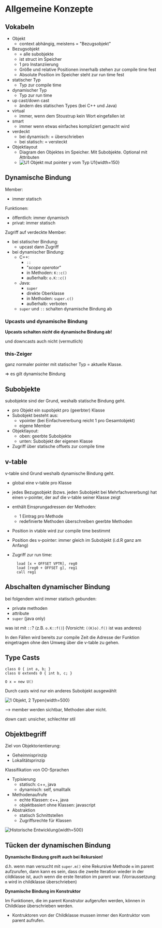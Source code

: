 
# Allgemeine Konzepte

## Vokabeln

* Objekt
	* context abhängig, meistens = "Bezugsobjekt"
* Bezugsobjekt
	* =  alle subobjekte
	* ist struct im Speicher
	* 1 pro Instanziierung
	* Größe und relative Positionen innerhalb stehen zur compile time fest
	* Absolute Position im Speicher steht zur run time fest
* statischer Typ
	* Typ zur compile time
* dynamischer Typ
	* Typ zur run time
* up cast/down cast
	* ändern des statischen Types (bei C++ und Java)
* virtual
	* immer, wenn dem Stoustrup kein Wort eingefallen ist
* smart
	* immer wenn etwas einfaches kompliziert gemacht wird
* verdeckt
	* bei dynamisch: = überschrieben
	* bei statisch: = versteckt
* Objektlayout
	* Diagram den Objektes im Speicher. Mit Subobjekte. Optional mit Attributen
	* ![U1 Objekt mut pointer y vom Typ U1](assets/markdown-img-paste-20170923195638408.png){width=150}


## Dynamische Bindung

Member:

* immer statisch

Funktionen:

* öffentlich: immer dynamisch
* privat: immer statisch

Zugriff auf verdeckte Member:

* bei statischer Bindung:
	* upcast dann Zugriff
* bei dynamischer Bindung:
	* C++:
		*  `::`
		* "_scope operator_"
		* in Methoden: `K::c()`
		* außerhalb: `o.K::c()`
	* Java:
		* `super`
		* direkte Oberklasse
		* in Methoden: `super.c()`
		* außerhalb: verboten
	* `super` und `::` schalten dynamische Bindung ab


### Upcasts und dynamische Bindung

**Upcasts schalten _nicht_ die dynamische Bindung ab!**

und downcasts auch nicht (vermutlich)

### this-Zeiger

ganz normaler pointer mit statischer Typ = aktuelle Klasse.

$\Rightarrow$ es gilt dynamische Bindung

## Subobjekte

subobjekte sind der Grund, weshalb statische Bindung geht.

* pro Objekt ein supobjekt pro (geerbter) Klasse
* Subobjekt besteht aus:
	* vpointer (bei Einfachvererbung reicht 1 pro Gesamtobjekt)
	* eigene Member
* Objektlayout:
	* oben: geerbte Subobjekte
	* unten: Subobjekt der eigenen Klasse
* Zugriff über statische offsets zur compile time


## v-table

v-table sind Grund weshalb dynamische Bindung geht.

* global eine v-table pro Klasse
* jedes Bezugsobjekt (bzws. jeden Subobjekt bei Mehrfachvererbung) hat einen v-pointer, der auf die v-table seiner Klasse zeigt
* enthält Einsprungadressen der Methoden:
	* 1 Eintrag pro Methode
	* redefinierte Methoden überschreiben geerbte Methoden
* Position in vtable wird zur compile time bestimmt
* Position des v-pointer: immer gleich im Subobjekt (i.d.R ganz am Anfang)
* Zugriff zur run time:

		load [x + OFFSET VPTR], reg0
		load [reg0 + OFFSET g], reg1
		call reg1


## Abschalten dynamischer Bindung

bei folgendem wird immer statisch gebunden:

* private methoden
* attribute
* `super` (java only)

was ist mit `::`? (z.B. `o.K::f()`) (Vorsicht: `((K)o).f()` ist was anderes)

In den Fällen wird bereits zur compile Zeit die Adresse der Funktion eingetragen ohne den Umweg über die v-table zu gehen.

## Type Casts

	class O { int a, b; }
	class U extends O { int b, c; }

	O x = new U()

Durch casts wird *nur* ein anderes Subobjekt ausgewählt

![1 Objekt, 2 Typen](assets/markdown-img-paste-2017091416083689.png){width=500}

--> member werden sichtbar, Methoden aber nicht.

down cast: unsicher, schlechter stil

## Objektbegriff

Ziel von Objektorientierung:

* Geheimnisprinzip
* Lokalitätsprinzip

Klassifikation von OO-Sprachen

* Typisierung
	* statisch: c++, java
	* dynamisch: self, smalltalk
* Methodenaufrufe
	* echte Klassen: c++, java
	* objektbasiert ohne Klassen: javascript
* Abstraktion
	* statisch Schnittstellen
	* Zugriffsrechte für Klassen


![Historische Entwicklung](assets/markdown-img-paste-20170920155237820.png){width=500}


## Tücken der dynamischen Bindung

**Dynamische Bindung greift auch bei Rekursion!**

d.h. wenn man versucht mit `super.m()` eine Rekursive Methode `m` im parent aufzurufen, dann kann es sein, dass die zweite Iteration wieder in der cildklasse ist, auch wenn die erste Iteration im parent war. (Vorraussetzung: `m` wird in childklasse überschrieben)

**Dynamische Bindung im Konstruktor**

Im Funktionen, die im parent Konstrutor aufgerufen werden, können in Childklase überschrieben werden.

+ Kontruktoren von der Childklasse mussen immer den Kontruktor vom parent aufrufen.

